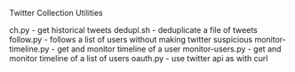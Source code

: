 Twitter Collection Utilities

ch.py - get historical tweets
dedupl.sh - deduplicate a file of tweets
follow.py - follows a list of users without making twitter suspicious
monitor-timeline.py - get and monitor timeline of a user
monitor-users.py - get and monitor timeline of a list of users
oauth.py - use twitter api as with curl